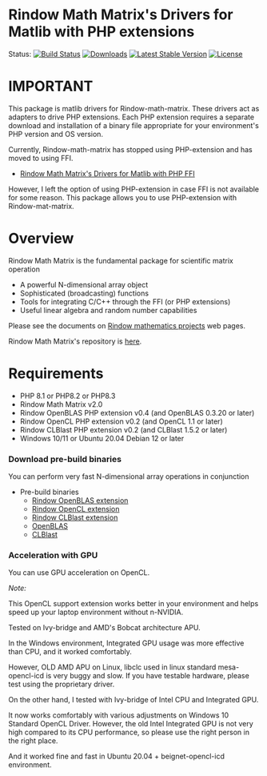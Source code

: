 Rindow Math Matrix's Drivers for Matlib with PHP extensions
===========================================================
Status:
[![Build Status](https://github.com/rindow/rindow-math-matrix-matlibext/workflows/tests/badge.svg)](https://github.com/rindow/rindow-math-matrix-matlibext/actions)
[![Downloads](https://img.shields.io/packagist/dt/rindow/rindow-math-matrix-matlibext)](https://packagist.org/packages/rindow/rindow-math-matrix-matlibext)
[![Latest Stable Version](https://img.shields.io/packagist/v/rindow/rindow-math-matrix-matlibext)](https://packagist.org/packages/rindow/rindow-math-matrix-matlibext)
[![License](https://img.shields.io/packagist/l/rindow/rindow-math-matrix-matlibext)](https://packagist.org/packages/rindow/rindow-math-matrix-matlibext)

IMPORTANT
=========
This package is matlib drivers for Rindow-math-matrix. These drivers act as adapters to drive PHP extensions. Each PHP extension requires a separate download and installation of a binary file appropriate for your environment's PHP version and OS version.

Currently, Rindow-math-matrix has stopped using PHP-extension and has moved to using FFI.

- [Rindow Math Matrix's Drivers for Matlib with PHP FFI](https://github.com/rindow/rindow-math-matrix-matlibffi)

However, I left the option of using PHP-extension in case FFI is not available for some reason. This package allows you to use PHP-extension with Rindow-mat-matrix.

Overview
========
Rindow Math Matrix is the fundamental package for scientific matrix operation

- A powerful N-dimensional array object
- Sophisticated (broadcasting) functions
- Tools for integrating C/C++ through the FFI (or PHP extensions)
- Useful linear algebra and random number capabilities

Please see the documents on [Rindow mathematics projects](https://rindow.github.io/mathematics/) web pages.

Rindow Math Matrix's repository is [here](https://github.com/rindow/rindow-math-matrix/).

Requirements
============

- PHP 8.1 or PHP8.2 or PHP8.3
- Rindow Math Matrix v2.0
- Rindow OpenBLAS PHP extension v0.4 (and OpenBLAS 0.3.20 or later)
- Rindow OpenCL PHP extension v0.2 (and OpenCL 1.1 or later)
- Rindow CLBlast PHP extension v0.2 (and CLBlast 1.5.2 or later)
- Windows 10/11 or Ubuntu 20.04 Debian 12 or later

### Download pre-build binaries

You can perform very fast N-dimensional array operations in conjunction

- Pre-build binaries
  - [Rindow OpenBLAS extension](https://github.com/rindow/rindow-openblas/releases)
  - [Rindow OpenCL extension](https://github.com/rindow/rindow-opencl/releases)
  - [Rindow CLBlast extension](https://github.com/rindow/rindow-clblast/releases)
  - [OpenBLAS](https://github.com/OpenMathLib/OpenBLAS/releases)
  - [CLBlast](https://github.com/CNugteren/CLBlast/releases)

### Acceleration with GPU

You can use GPU acceleration on OpenCL.

*Note:*

This OpenCL support extension works better in your environment and helps speed up your laptop environment without n-NVIDIA.

Tested on Ivy-bridge and AMD's Bobcat architecture APU.

In the Windows environment, Integrated GPU usage was more effective than CPU, and it worked comfortably.

However, OLD AMD APU on Linux, libclc used in linux standard mesa-opencl-icd is very buggy and slow.
If you have testable hardware, please test using the proprietary driver.

On the other hand, I tested with Ivy-bridge of Intel CPU and Integrated GPU.

It now works comfortably with various adjustments on Windows 10 Standard OpenCL Driver. However, the old Intel Integrated GPU is not very high compared to its CPU performance, so please use the right person in the right place.

And it worked fine and fast in Ubuntu 20.04 + beignet-opencl-icd environment.
